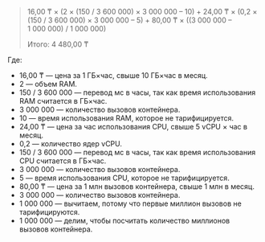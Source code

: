 > 16,00&nbsp;₸ × (2 × (150 / 3&nbsp;600&nbsp;000) × 3&nbsp;000&nbsp;000 – 10) + 24,00&nbsp;₸ × (0,2 × (150 / 3&nbsp;600&nbsp;000) × 3&nbsp;000&nbsp;000 – 5) + 80,00&nbsp;₸ × ((3&nbsp;000&nbsp;000 – 1&nbsp;000&nbsp;000) / 1&nbsp;000&nbsp;000)
>
> Итого: 4&nbsp;480,00&nbsp;₸

Где:

* 16,00&nbsp;₸ — цена за 1 ГБ×час, свыше 10 ГБ×час в месяц.
* 2 — объем RAM.
* 150 / 3 600 000 — перевод мс в часы, так как время использования RAM считается в ГБ×час.
* 3 000 000 — количество вызовов контейнера.
* 10 — время использования RAM, которое не тарифицируется.
* 24,00&nbsp;₸ — цена за час использования CPU, свыше 5 vCPU × час в месяц.
* 0,2 — количество ядер vCPU.
* 150 / 3 600 000 — перевод мс в часы, так как время использования CPU считается в ГБ×час.
* 3 000 000 — количество вызовов контейнера.
* 5 — время использования CPU, которое не тарифицируется.
* 80,00&nbsp;₸ — цена за 1 млн вызовов контейнера, свыше 1 млн в месяц.
* 3 000 000 — количество вызовов контейнера.
* 1 000 000 — вычитаем, потому что первые миллион вызовов не тарифицируются.
* 1 000 000 — делим, чтобы посчитать количество миллионов вызовов контейнера.